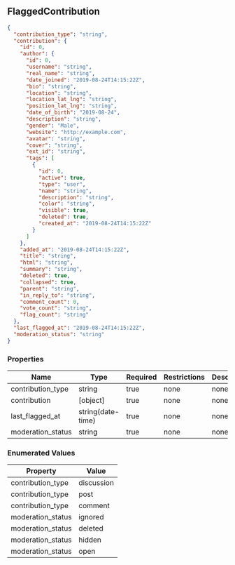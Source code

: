 <h2 id="tocS_FlaggedContribution">FlaggedContribution</h2>
<!-- backwards compatibility -->
<a id="schemaflaggedcontribution"></a>
<a id="schema_FlaggedContribution"></a>
<a id="tocSflaggedcontribution"></a>
<a id="tocsflaggedcontribution"></a>

```json
{
  "contribution_type": "string",
  "contribution": {
    "id": 0,
    "author": {
      "id": 0,
      "username": "string",
      "real_name": "string",
      "date_joined": "2019-08-24T14:15:22Z",
      "bio": "string",
      "location": "string",
      "location_lat_lng": "string",
      "position_lat_lng": "string",
      "date_of_birth": "2019-08-24",
      "description": "string",
      "gender": "Male",
      "website": "http://example.com",
      "avatar": "string",
      "cover": "string",
      "ext_id": "string",
      "tags": [
        {
          "id": 0,
          "active": true,
          "type": "user",
          "name": "string",
          "description": "string",
          "color": "string",
          "visible": true,
          "deleted": true,
          "created_at": "2019-08-24T14:15:22Z"
        }
      ]
    },
    "added_at": "2019-08-24T14:15:22Z",
    "title": "string",
    "html": "string",
    "summary": "string",
    "deleted": true,
    "collapsed": true,
    "parent": "string",
    "in_reply_to": "string",
    "comment_count": 0,
    "vote_count": "string",
    "flag_count": "string"
  },
  "last_flagged_at": "2019-08-24T14:15:22Z",
  "moderation_status": "string"
}

```

### Properties

|Name|Type|Required|Restrictions|Description|
|---|---|---|---|---|
|contribution_type|string|true|none|none|
|contribution|[object]|true|none|none|
|last_flagged_at|string(date-time)|true|none|none|
|moderation_status|string|true|none|none|

### Enumerated Values

|Property|Value|
|---|---|
|contribution_type|discussion|
|contribution_type|post|
|contribution_type|comment|
|moderation_status|ignored|
|moderation_status|deleted|
|moderation_status|hidden|
|moderation_status|open|
